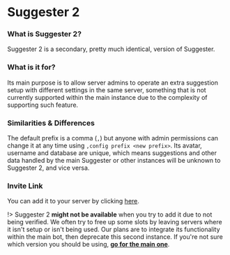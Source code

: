 # Suggester 2
### What is Suggester 2?
Suggester 2 is a secondary, pretty much identical, version of Suggester.

### What is it for?
Its main purpose is to allow server admins to operate an extra suggestion setup with different settings in the same server, something that is not currently supported within the main instance due to the complexity of supporting such feature. 

### Similarities & Differences
The default prefix is a comma (`,`) but anyone with admin permissions can change it at any time using `,config prefix <new prefix>`. Its avatar, username and database are unique, which means suggestions and other data handled by the main Suggester or other instances will be unknown to Suggester 2, and vice versa.

### Invite Link
You can add it to your server by clicking [here](https://discord.com/api/oauth2/authorize?client_id=708299727166242866&permissions=805694544&scope=bot).

!> Suggester 2 __might not be available__ when you try to add it due to not being verified. We often try to free up some slots by leaving servers where it isn't setup or isn't being used. Our plans are to integrate its functionality within the main bot, then deprecate this second instance. If you're not sure which version you should be using, [**go for the main one**](https://suggester.js.org/invite).
